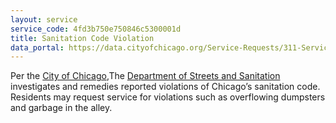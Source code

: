 ```yaml
---
layout: service
service_code: 4fd3b750e750846c5300001d
title: Sanitation Code Violation
data_portal: https://data.cityofchicago.org/Service-Requests/311-Service-Requests-Sanitation-Code-Complaints/me59-5fac#expand
---
```


Per the [City of Chicago](https://data.cityofchicago.org/Service-Requests/311-Service-Requests-Sanitation-Code-Complaints/me59-5fac#expand),The [Department of Streets and Sanitation](http://www.cityofchicago.org/city/en/depts/streets.html) investigates and remedies reported violations of Chicago’s sanitation code. Residents may request service for violations such as overflowing dumpsters and garbage in the alley.
